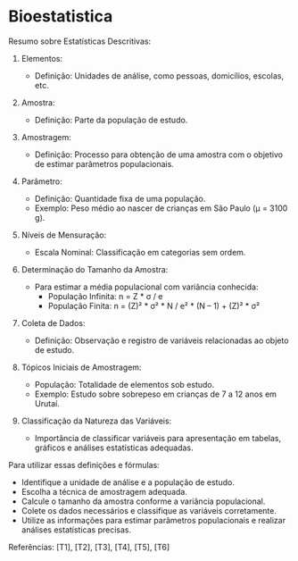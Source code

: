 # Bioestatistica

Resumo sobre Estatísticas Descritivas:

1. Elementos:
   - Definição: Unidades de análise, como pessoas, domicílios, escolas, etc.
   
2. Amostra:
   - Definição: Parte da população de estudo.
   
3. Amostragem:
   - Definição: Processo para obtenção de uma amostra com o objetivo de estimar parâmetros populacionais.
   
4. Parâmetro:
   - Definição: Quantidade fixa de uma população.
   - Exemplo: Peso médio ao nascer de crianças em São Paulo (μ = 3100 g).

5. Níveis de Mensuração:
   - Escala Nominal: Classificação em categorias sem ordem.
   
6. Determinação do Tamanho da Amostra:
   - Para estimar a média populacional com variância conhecida:
     - População Infinita: n = Z * σ / e
     - População Finita: n = (Z)² * σ² * N / e² * (N – 1) + (Z)² * σ²

7. Coleta de Dados:
   - Definição: Observação e registro de variáveis relacionadas ao objeto de estudo.
   
8. Tópicos Iniciais de Amostragem:
   - População: Totalidade de elementos sob estudo.
   - Exemplo: Estudo sobre sobrepeso em crianças de 7 a 12 anos em Urutaí.

9. Classificação da Natureza das Variáveis:
   - Importância de classificar variáveis para apresentação em tabelas, gráficos e análises estatísticas adequadas.

Para utilizar essas definições e fórmulas:
- Identifique a unidade de análise e a população de estudo.
- Escolha a técnica de amostragem adequada.
- Calcule o tamanho da amostra conforme a variância populacional.
- Colete os dados necessários e classifique as variáveis corretamente.
- Utilize as informações para estimar parâmetros populacionais e realizar análises estatísticas precisas.

Referências:
[T1], [T2], [T3], [T4], [T5], [T6]